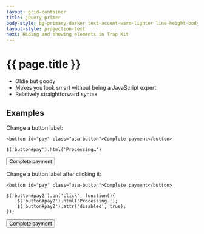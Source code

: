 ```yaml
---
layout: grid-container
title: jQuery primer
body-style: bg-primary-darker text-accent-warm-lighter line-height-body-4 padding-bottom-9 font-body-lg slide
layout-style: projection-text
next: Hiding and showing elements in Trap Kit
---
```


# {{ page.title }}

- Oldie but goody
- Makes you look smart without being a JavaScript expert
- Relatively straightforward syntax

## Examples

Change a button label:
```
<button id="pay" class="usa-button">Complete payment</button>

$('button#pay').html('Processing…')
```

<button id="pay" class="usa-button">Complete payment</button>

Change a button label after clicking it:
```
<button id="pay" class="usa-button">Complete payment</button>

$('button#pay2').on('click', function(){
    $('button#pay2').html('Processing…');
    $('button#pay2').attr('disabled', true);
});
```

<button id="pay2" class="usa-button">Complete payment</button>